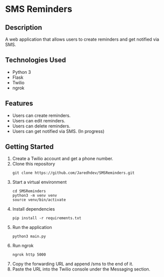 # SMS Reminders

## Description
A web application that allows users to create reminders and get notified via SMS.

## Technologies Used
- Python 3
- Flask
- Twilio
- ngrok

## Features
- Users can create reminders.
- Users can edit reminders.
- Users can delete reminders.
- Users can get notified via SMS. (In progress)

## Getting Started
1. Create a Twilio account and get a phone number.
2. Clone this repository
    ```
    git clone https://github.com/Jaredhdev/SMSReminders.git
    ```
3. Start a virtual environment
   ```
   cd SMSReminders
   python3 -m venv venv
   source venv/bin/activate
   ```
4. Install dependencies
   ```
   pip install -r requirements.txt
   ```
5. Run the application
   ```
   python3 main.py
   ```
6. Run ngrok
   ```
   ngrok http 5000
   ```
7. Copy the forwarding URL and append /sms to the end of it.
8. Paste the URL into the Twilio console under the Messaging section.
